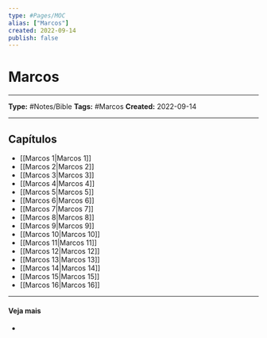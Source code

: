 ```yaml
---
type: #Pages/MOC
alias: ["Marcos"]
created: 2022-09-14
publish: false
---
```


# Marcos

---

**Type:** #Notes/Bible
**Tags:** #Marcos
**Created:** 2022-09-14

---

## Capítulos

- [[Marcos 1|Marcos 1]]
- [[Marcos 2|Marcos 2]]
- [[Marcos 3|Marcos 3]]
- [[Marcos 4|Marcos 4]]
- [[Marcos 5|Marcos 5]]
- [[Marcos 6|Marcos 6]]
- [[Marcos 7|Marcos 7]]
- [[Marcos 8|Marcos 8]]
- [[Marcos 9|Marcos 9]]
- [[Marcos 10|Marcos 10]]
- [[Marcos 11|Marcos 11]]
- [[Marcos 12|Marcos 12]]
- [[Marcos 13|Marcos 13]]
- [[Marcos 14|Marcos 14]]
- [[Marcos 15|Marcos 15]]
- [[Marcos 16|Marcos 16]]

---

#### Veja mais

-
